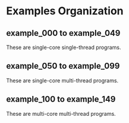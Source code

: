 Examples Organization
=================

example\_000 to example\_049
----------------------------
These are single-core single-thread programs.

example\_050 to example\_099
----------------------------
These are single-core multi-thread programs.

example\_100 to example\_149
----------------------------
These are multi-core multi-thread programs.
